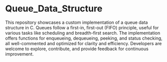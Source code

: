 # Queue_Data_Structure

This repository showcases a custom implementation of a queue data structure in C. Queues follow a first-in, first-out (FIFO) principle, useful for various tasks like scheduling and breadth-first search. The implementation offers functions for enqueueing, dequeueing, peeking, and status checking, all well-commented and optimized for clarity and efficiency. Developers are welcome to explore, contribute, and provide feedback for continuous improvement.
